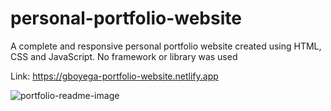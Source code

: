 # personal-portfolio-website
A complete and responsive personal portfolio website created using HTML, CSS and JavaScript. No framework or library was used

Link: https://gboyega-portfolio-website.netlify.app

![portfolio-readme-image](https://user-images.githubusercontent.com/107065074/193453430-abe020a7-117e-4102-8fb6-9e821349ee41.png)
